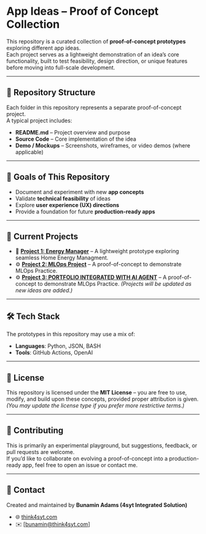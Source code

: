# App Ideas – Proof of Concept Collection

This repository is a curated collection of **proof-of-concept prototypes** exploring different app ideas.  
Each project serves as a lightweight demonstration of an idea’s core functionality, built to test feasibility, design direction, or unique features before moving into full-scale development.

---

## 📂 Repository Structure
Each folder in this repository represents a separate proof-of-concept project.  
A typical project includes:
- **README.md** – Project overview and purpose  
- **Source Code** – Core implementation of the idea  
- **Demo / Mockups** – Screenshots, wireframes, or video demos (where applicable)  

---

## 🎯 Goals of This Repository
- Document and experiment with new **app concepts**  
- Validate **technical feasibility** of ideas  
- Explore **user experience (UX) directions**  
- Provide a foundation for future **production-ready apps**  

---

## 🚀 Current Projects
- 📱 **[Project 1: Energy Manager](./energy_manager)** – A lightweight prototype exploring seamless Home Energy Managment.  
- ⚙️ **[Project 2: MLOps Project](./mlops-project)** – A proof-of-concept to demonstrate MLOps Practice.
- ⚙️ **[Project 3: PORTFOLIO INTEGRATED WITH AI AGENT](./ai-agent-app)** – A proof-of-concept to demonstrate MLOps Practice.
*(Projects will be updated as new ideas are added.)*

---

## 🛠️ Tech Stack
The prototypes in this repository may use a mix of:
- **Languages**: Python, JSON, BASH
- **Tools**: GitHub Actions, OpenAI  

---

## 📜 License
This repository is licensed under the **MIT License** – you are free to use, modify, and build upon these concepts, provided proper attribution is given.  
*(You may update the license type if you prefer more restrictive terms.)*

---

## 🤝 Contributing
This is primarily an experimental playground, but suggestions, feedback, or pull requests are welcome.  
If you’d like to collaborate on evolving a proof-of-concept into a production-ready app, feel free to open an issue or contact me.  

---

## 📧 Contact
Created and maintained by **Bunamin Adams (4syt Integrated Solution)**  
- 🌐 [think4syt.com](https://think4syt.com)  
- ✉️ [bunamin@think4syt.com] 
